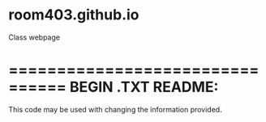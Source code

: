 # room403.github.io
Class webpage

================================
BEGIN .TXT README:
================================

This code may be used with changing the information provided.

